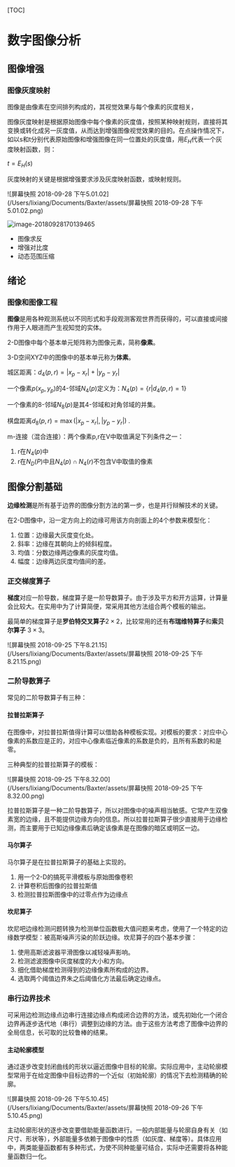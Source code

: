 [TOC]

# 数字图像分析

## 图像增强

### 图像灰度映射

图像是由像素在空间排列构成的，其视觉效果与每个像素的灰度相关，

图像灰度映射是根据原始图像中每个像素的灰度值，按照某种映射规则，直接将其变换或转化成另一灰度值，从而达到增强图像视觉效果的目的。在点操作情况下，如以s和t分别代表原始图像和增强图像在同一位置处的灰度值，用$E_H$代表一个灰度映射函数，则：

$t = E_H(s)$

灰度映射的关键是根据增强要求涉及灰度映射函数，或映射规则。

![屏幕快照 2018-09-28 下午5.01.02](/Users/lixiang/Documents/Baxter/assets/屏幕快照 2018-09-28 下午5.01.02.png)

![image-20180928170139465](/Users/lixiang/Documents/Baxter/assets/image-20180928170139465.png)

- 图像求反
- 增强对比度
- 动态范围压缩

## 绪论

### 图像和图像工程

**图像**是用各种观测系统以不同形式和手段观测客观世界而获得的，可以直接或间接作用于人眼进而产生视知觉的实体。

2-D图像中每个基本单元矩阵称为图像元素，简称**像素**。

3-D空间XYZ中的图像中的基本单元称为**体素**。

城区距离：$d_4(p,r) = |x_p-x_r| + |y_p-y_r|$

一个像素$p(x_p,y_p)$的4-邻域$N_4(p)$定义为：$N_4(p) = \left\{ r | d_4(p,r) = 1\right\}$ 

一个像素的8-邻域$N_8(p)$是其4-邻域和对角邻域的并集。

棋盘距离$d_8(p,r) = \max(|x_p-x_r|, |y_p-y_r|)$ .

m-连接（混合连接）：两个像素p,r在V中取值满足下列条件之一：

1. r在$N_4(p)$中
2. r在$N_D(P)$中且$N_4(p)\cap N_4(r)$不包含V中取值的像素

## 图像分割基础

**边缘检测**是所有基于边界的图像分割方法的第一步，也是并行辩解技术的关键。

在2-D图像中，沿一定方向上的边缘可用该方向剖面上的4个参数来模型化：

1. 位置：边缘最大灰度变化处。
2. 斜率：边缘在其朝向上的倾斜程度。
3. 均值：分数边缘两边像素的灰度均值。
4. 幅度：边缘两边灰度均值间的差。

### 正交梯度算子

**梯度**对应一阶导数，梯度算子是一阶导数算子。由于涉及平方和开方运算，计算量会比较大。在实用中为了计算简便，常采用其他方法组合两个模板的输出。

最简单的梯度算子是**罗伯特交叉算子**$2\times2$，比较常用的还有**布瑞维特算子**和**索贝尔算子** $3\times3$。 

![屏幕快照 2018-09-25 下午8.21.15](/Users/lixiang/Documents/Baxter/assets/屏幕快照 2018-09-25 下午8.21.15.png)

### 二阶导数算子

常见的二阶导数算子有三种：

#### 拉普拉斯算子

在图像中，对拉普拉斯值得计算可以借助各种模板实现。对模板的要求：对应中心像素的系数应是正的，对应中心像素临近像素的系数是负的，且所有系数的和是零。

三种典型的拉普拉斯算子的模板：

![屏幕快照 2018-09-25 下午8.32.00](/Users/lixiang/Documents/Baxter/assets/屏幕快照 2018-09-25 下午8.32.00.png)

拉普拉斯算子是一种二阶导数算子，所以对图像中的噪声相当敏感。它常产生双像素宽的边缘，且不能提供边缘方向的信息。所以拉普拉斯算子很少直接用于边缘检测，而主要用于已知边缘像素后确定该像素是在图像的暗区或明区一边。

#### 马尔算子

马尔算子是在拉普拉斯算子的基础上实现的。

1. 用一个2-D的搞死平滑模板与原始图像卷积
2. 计算卷积后图像的拉普拉斯值
3. 检测拉普拉斯图像中的过零点作为边缘点

#### 坎尼算子

坎尼吧边缘检测问题转换为检测单位函数极大值问题来考虑，使用了一个特定的边缘数学模型：被高斯噪声污染的阶跃边缘。坎尼算子的四个基本步骤：

1. 使用高斯滤波器平滑图像以减轻噪声影响。
2. 检测滤波图像中灰度梯度的大小和方向。
3. 细化借助梯度检测得到的边缘像素所构成的边界。
4. 选取两个阈值边界朱之后阈值化方法最后确定边缘点。

### 串行边界技术

可采用边检测边缘点边串行连接边缘点构成闭合边界的方法，或先初始化一个闭合边界再逐步迭代地（串行）调整到边缘的方法。由于这些方法考虑了图像中边界的全局信息，长可取的比较鲁棒的结果。

#### 主动轮廓模型

通过逐步改变封闭曲线的形状以逼近图像中目标的轮廓。实际应用中，主动轮廓模型常用于在给定图像中目标边界的一个近似（初始轮廓）的情况下去检测精确的轮廓。

![屏幕快照 2018-09-26 下午5.10.45](/Users/lixiang/Documents/Baxter/assets/屏幕快照 2018-09-26 下午5.10.45.png)

主动轮廓形状的逐步改变要借助能量函数进行。一般内部能量与轮廓自身有关（如尺寸、形状等），外部能量多依赖于图像中的性质（如灰度、梯度等）。具体应用中，两类能量函数都有多种形式，为使不同种能量可结合，实际中还需要将各种能量函数归一化。